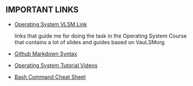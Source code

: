 ## IMPORTANT LINKS

* [Operating System VLSM Link](https://os.vlsm.org/)
  
  links that guide me for doing the task in the Operating System Course that contains a lot of slides and guides based on VauLSMorg 
* [Github Markdown Syntax](https://guides.github.com/pdfs/markdown-cheatsheet-online.pdf)
* [Operating System Tutorial Videos](https://www.youtube.com/playlist?list=PLBlnK6fEyqRiVhbXDGLXDk_OQAeuVcp2O)
* [Bash Command Cheat Sheet](https://www.educative.io/blog/bash-shell-command-cheat-sheet)
